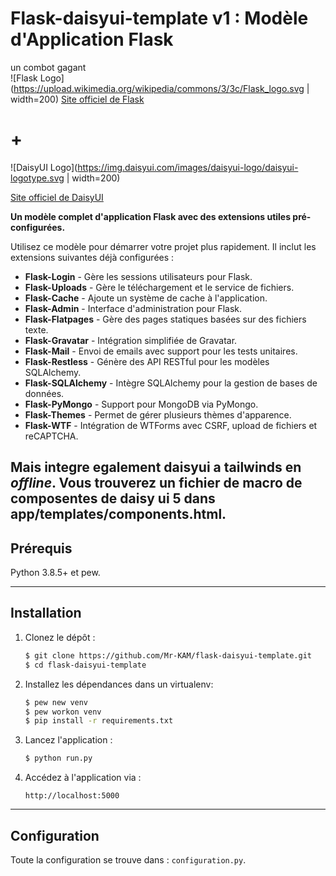 <think>

# **Flask-daisyui-template v1** : Modèle d'Application Flask

un combot gagant <br>
![Flask Logo](https://upload.wikimedia.org/wikipedia/commons/3/3c/Flask_logo.svg | width=200)
[Site officiel de Flask](https://flask.palletsprojects.com/)
# +

![DaisyUI Logo](https://img.daisyui.com/images/daisyui-logo/daisyui-logotype.svg | width=200)

[Site officiel de DaisyUI](https://daisyui.com/)

**Un modèle complet d'application Flask avec des extensions utiles pré-configurées.**

Utilisez ce modèle pour démarrer votre projet plus rapidement. Il inclut les extensions suivantes déjà configurées :

* **Flask-Login** - Gère les sessions utilisateurs pour Flask.
* **Flask-Uploads** - Gère le téléchargement et le service de fichiers.
* **Flask-Cache** - Ajoute un système de cache à l'application.
* **Flask-Admin** - Interface d'administration pour Flask.
* **Flask-Flatpages** - Gère des pages statiques basées sur des fichiers texte.
* **Flask-Gravatar** - Intégration simplifiée de Gravatar.
* **Flask-Mail** - Envoi de emails avec support pour les tests unitaires.
* **Flask-Restless** - Génère des API RESTful pour les modèles SQLAlchemy.
* **Flask-SQLAlchemy** - Intègre SQLAlchemy pour la gestion de bases de données.
* **Flask-PyMongo** - Support pour MongoDB via PyMongo.
* **Flask-Themes** - Permet de gérer plusieurs thèmes d'apparence.
* **Flask-WTF** - Intégration de WTForms avec CSRF, upload de fichiers et reCAPTCHA.

Mais integre egalement daisyui a tailwinds en *offline*. Vous trouverez un fichier de macro de composentes de daisy ui 5 dans **app/templates/components.html.**
---

## Prérequis
Python 3.8.5+ et pew.

---

## Installation

1. Clonez le dépôt :
   ```bash
   $ git clone https://github.com/Mr-KAM/flask-daisyui-template.git
   $ cd flask-daisyui-template
   ```

2. Installez les dépendances dans un virtualenv:
   ```bash
   $ pew new venv
   $ pew workon venv
   $ pip install -r requirements.txt
   ```

3. Lancez l'application :
   ```bash
   $ python run.py
   ```

4. Accédez à l'application via :
   ```
   http://localhost:5000
   ```

---

## Configuration
Toute la configuration se trouve dans : `configuration.py`.
